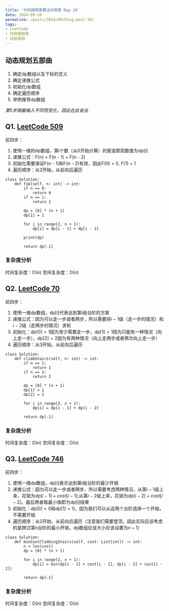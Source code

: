 ```yaml
---
title: '代码随想录算法训练营 Day 28'
date: 2024-09-28
permalink: /posts/2024/09/blog-post-24/
tags:
- LeetCode
- 代码随想录
- 动态规划
---
```


## 动态规划五部曲
1. 确定dp数组以及下标的含义
2. 确定递推公式
3. 初始化dp数组
4. 确定遍历顺序
5. 举例推导dp数组

*第5步随着输入不同而变化，因此在此省去*

## Q1. [LeetCode 509](https://leetcode.com/problems/fibonacci-number/)

前四步：
1. 使用一维的dp数组，第i个数（从0开始计算）的斐波那契数值为dp[i]
2. 递推公式：F(n) = F(n - 1) + F(n - 2)
3. 初始化需要保证F(n - 1)和F(n - 2)有效，因此F(0) = 0, F(1) = 1
4. 遍历顺序：从2开始，从前向后遍历

```
class Solution:
    def fib(self, n: int) -> int:
        if n == 0:
            return 0
        if n == 1:
            return 1
            
        dp = [0] * (n + 1)
        dp[1] = 1

        for i in range(2, n + 1):
            dp[i] = dp[i - 1] + dp[i - 2]
        
        print(dp)
        
        return dp[-1]
```

### 复杂度分析

时间复杂度：O($n$)
空间复杂度：O($n$)

## Q2. [LeetCode 70](https://leetcode.com/problems/climbing-stairs/)

前四步：
1. 使用一维dp数组，dp[i]代表达到第i级台阶的方案
2. 递推公式：因为可以走一步或者两步，所以需要将$i-1$级（走一步的情况）和$i-2$级（走两步的情况）求和
3. 初始化：$dp[0]=1$因为至少需要走一步，$dp[1]=1$因为只能有一种情况（向上走一步），$dp[2]=2$因为有两种情况（向上走两步或者两次向上走一步）
4. 遍历顺序：从3开始，从前向后遍历

```
class Solution:
    def climbStairs(self, n: int) -> int:
        if n == 1:
            return 1
        if n == 2:
            return 2

        dp = [0] * (n + 1)
        dp[1] = 1
        dp[2] = 2

        for i in range(3, n + 1):
            dp[i] = dp[i - 1] + dp[i - 2]
        
        return dp[-1]
```

### 复杂度分析

时间复杂度：O($n$)
空间复杂度：O($n$)

## Q3. [LeetCode 746](https://leetcode.com/problems/min-cost-climbing-stairs/)

前四步：
1. 使用一维dp数组，dp[i]表示达到第i级台阶的最少开销
2. 递推公式：因为可以走一步或者两步，所以需要考虑两种情况，从第$i-1$级上来，花销为$dp[i-1]+cost[i-1]$;从第$i-2$级上来，花销为$dp[i-2]+cost[i-2]$。最后两者取最小值即为dp[i]结果
3. 初始化：$dp[0]=0$和$dp[1]=0$，因为我们可以从这两个台阶选择一个开始，不需要开销
4. 遍历顺序：从2开始，从前向后遍历（注意我们需要登顶，因此实际应该考虑的是跨过第n台阶的最小开销，dp数组应该大小应该设置为$n+1$）

```
class Solution:
    def minCostClimbingStairs(self, cost: List[int]) -> int:
        n = len(cost)
        dp = [0] * (n + 1)
        
        for i in range(2, n + 1):
            dp[i] = min(dp[i - 1] + cost[i - 1], dp[i - 2] + cost[i - 2])
        
        return dp[-1]
```

### 复杂度分析

时间复杂度：O($n$)
空间复杂度：O($n$)
